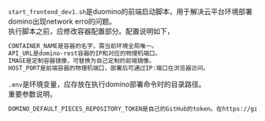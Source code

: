 `start_frontend_dev1.sh`是duomino的前端启动脚本，用于解决云平台环境部署domino出现network erro的问题。  
执行脚本之前，应修改容器配置部分。配置说明如下，  
```bash
CONTAINER_NAME是容器的名字，需当前环境全局唯一。  
API_URL是domino-rest容器的IP和对应的物理机端口。  
IMAGE是定制容器镜像，可替换为自己定制的前端镜像。  
HOST_PORT是前端容器的物理机端口，部署后可通过IP:端口在浏览器访问。
```
`.env`是环境变量，应存放在执行domino部署命令时的目录路径。  
重要参数说明，
```bash
DOMINO_DEFAULT_PIECES_REPOSITORY_TOKEN是自己的GitHub的token。在https://github.com/settings/personal-access-tokens配置
```
